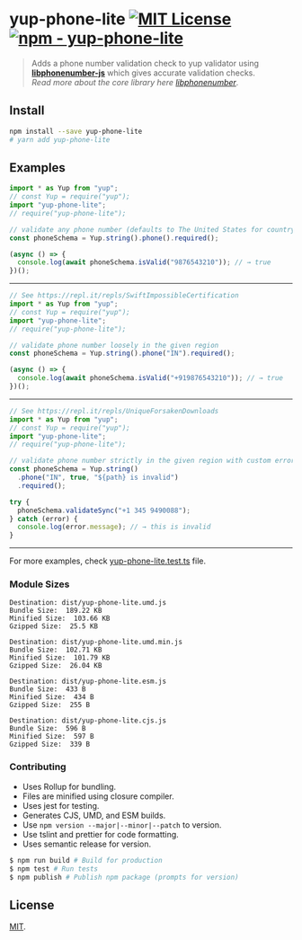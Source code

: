 # yup-phone-lite [![MIT License](https://img.shields.io/badge/-MIT-56A902.svg?style=flat-square&maxAge=2592000 "MIT License")](LICENSE) [![npm - yup-phone-lite](https://img.shields.io/npm/v/yup-phone-lite)](https://www.npmjs.com/package/yup-phone-lite "yup-phone-lite npm")

> Adds a phone number validation check to yup validator using [**libphonenumber-js**](https://www.npmjs.com/package/libphonenumber-js) which gives accurate validation checks.  
> _Read more about the core library here_ [_libphonenumber_](https://github.com/googlei18n/libphonenumber/blob/master/README.md#readme).

## Install

```sh
npm install --save yup-phone-lite
# yarn add yup-phone-lite
```

## Examples

```js
import * as Yup from "yup";
// const Yup = require("yup");
import "yup-phone-lite";
// require("yup-phone-lite");

// validate any phone number (defaults to The United States for country)
const phoneSchema = Yup.string().phone().required();

(async () => {
  console.log(await phoneSchema.isValid("9876543210")); // → true
})();
```

---

```js
// See https://repl.it/repls/SwiftImpossibleCertification
import * as Yup from "yup";
// const Yup = require("yup");
import "yup-phone-lite";
// require("yup-phone-lite");

// validate phone number loosely in the given region
const phoneSchema = Yup.string().phone("IN").required();

(async () => {
  console.log(await phoneSchema.isValid("+919876543210")); // → true
})();
```

---

```js
// See https://repl.it/repls/UniqueForsakenDownloads
import * as Yup from "yup";
// const Yup = require("yup");
import "yup-phone-lite";
// require("yup-phone-lite");

// validate phone number strictly in the given region with custom error message
const phoneSchema = Yup.string()
  .phone("IN", true, "${path} is invalid")
  .required();

try {
  phoneSchema.validateSync("+1 345 9490088");
} catch (error) {
  console.log(error.message); // → this is invalid
}
```

---

For more examples, check [yup-phone-lite.test.ts](src/yup-phone-lite.test.ts) file.

### Module Sizes

```
Destination: dist/yup-phone-lite.umd.js
Bundle Size:  189.22 KB
Minified Size:  103.66 KB
Gzipped Size:  25.5 KB
```

```
Destination: dist/yup-phone-lite.umd.min.js
Bundle Size:  102.71 KB
Minified Size:  101.79 KB
Gzipped Size:  26.04 KB
```

```
Destination: dist/yup-phone-lite.esm.js
Bundle Size:  433 B
Minified Size:  434 B
Gzipped Size:  255 B
```

```
Destination: dist/yup-phone-lite.cjs.js
Bundle Size:  596 B
Minified Size:  597 B
Gzipped Size:  339 B
```

### Contributing

- Uses Rollup for bundling.
- Files are minified using closure compiler.
- Uses jest for testing.
- Generates CJS, UMD, and ESM builds.
- Use `npm version --major|--minor|--patch` to version.
- Use tslint and prettier for code formatting.
- Uses semantic release for version.

```sh
$ npm run build # Build for production
$ npm test # Run tests
$ npm publish # Publish npm package (prompts for version)
```

## License

[MIT](LICENSE).
